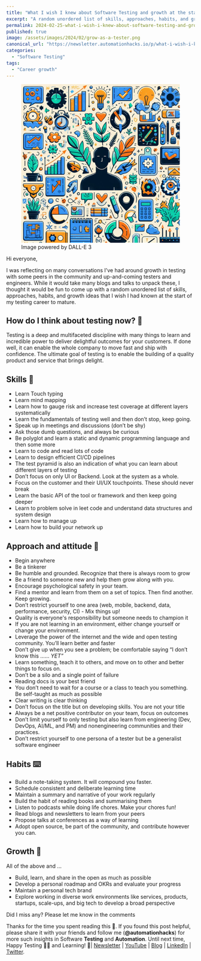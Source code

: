 ```yaml
---
title: "What I wish I knew about Software Testing and growth at the start of my career 🌱"
excerpt: "A random unordered list of skills, approaches, habits, and growth ideas that I wish I had known at the start of my testing career to mature and compound faster"
permalink: 2024-02-25-what-i-wish-i-knew-about-software-testing-and-growth
published: true
image: /assets/images/2024/02/grow-as-a-tester.png
canonical_url: "https://newsletter.automationhacks.io/p/what-i-wish-i-knew-about-software-testing"
categories:
  - "Software Testing"
tags:
  - "Career growth"
---
```


<figure class="image">
    <img src="assets/images/2024/02/grow-as-a-tester.png" alt="An image of a humanoid with multiple smaller icons indicating growth, idea, productivity">
    <figcaption>Image powered by DALL-E 3</figcaption>
</figure>

Hi everyone,

I was reflecting on many conversations I’ve had around growth in testing with some peers in the community and up-and-coming testers and engineers. While it would take many blogs and talks to unpack these, I thought it would be fun to come up with a random unordered list of skills, approaches, habits, and growth ideas that I wish I had known at the start of my testing career to mature.

## How do I think about testing now? 🤔

Testing is a deep and multifaceted discipline with many things to learn and incredible power to deliver delightful outcomes for your customers. If done well, it can enable the whole company to move fast and ship with confidence. The ultimate goal of testing is to enable the building of a quality product and service that brings delight.

## Skills 🤹

- Learn Touch typing
- Learn mind mapping
- Learn how to gauge risk and increase test coverage at different layers systematically
- Learn the fundamentals of testing well and then don’t stop, keep going.
- Speak up in meetings and discussions (don’t be shy)
- Ask those dumb questions, and always be curious
- Be polyglot and learn a static and dynamic programming language and then some more
- Learn to code and read lots of code
- Learn to design efficient CI/CD pipelines
- The test pyramid is also an indication of what you can learn about different layers of testing
- Don’t focus on only UI or Backend. Look at the system as a whole.
- Focus on the customer and their UI/UX touchpoints. These should never break
- Learn the basic API of the tool or framework and then keep going deeper
- Learn to problem solve in leet code and understand data structures and system design
- Learn how to manage up
- Learn how to build your network up

## Approach and attitude 🙂

- Begin anywhere
- Be a tinkerer
- Be humble and grounded. Recognize that there is always room to grow
- Be a friend to someone new and help them grow along with you.
- Encourage psychological safety in your team.
- Find a mentor and learn from them on a set of topics. Then find another. Keep growing.
- Don’t restrict yourself to one area (web, mobile, backend, data, performance, security, CI) - Mix things up!
- Quality is everyone's responsibility but someone needs to champion it
- If you are not learning in an environment, either change yourself or change your environment.
- Leverage the power of the internet and the wide and open testing community. You’ll learn better and faster
- Don’t give up when you see a problem; be comfortable saying “I don’t know this …… _YET”_
- Learn something, teach it to others, and move on to other and better things to focus on.
- Don’t be a silo and a single point of failure
- Reading docs is your best friend
- You don’t need to wait for a course or a class to teach you something. Be self-taught as much as possible
- Clear writing is clear thinking
- Don’t focus on the title but on developing skills. You are not your title
- Always be a net positive contributor on your team, focus on outcomes
- Don’t limit yourself to only testing but also learn from engineering (Dev, DevOps, AI/ML, and PM) and nonengineering communities and their practices.
- Don’t restrict yourself to one persona of a tester but be a generalist software engineer

## Habits ⌨️

- Build a note-taking system. It will compound you faster.
- Schedule consistent and deliberate learning time
- Maintain a summary and narrative of your work regularly
- Build the habit of reading books and summarising them
- Listen to podcasts while doing life chores. Make your chores fun!
- Read blogs and newsletters to learn from your peers
- Propose talks at conferences as a way of learning
- Adopt open source, be part of the community, and contribute however you can.

## Growth 🌱

All of the above and …

- Build, learn, and share in the open as much as possible
- Develop a personal roadmap and OKRs and evaluate your progress
- Maintain a personal tech brand
- Explore working in diverse work environments like services, products, startups, scale-ups, and big tech to develop a broad perspective

Did I miss any? Please let me know in the comments

Thanks for the time you spent reading this 🙌. If you found this post helpful, please share it with your friends and follow me (**@automationhacks**) for more such insights in Software **Testing** and **Automation**. Until next time, Happy Testing 🕵🏻 and Learning! 🌱| [Newsletter](https://newsletter.automationhacks.io/) | [YouTube](https://www.youtube.com/@automationhacks) | [Blog](https://automationhacks.io/) | [LinkedIn](https://www.linkedin.com/in/automationhacks/) | [Twitter](https://twitter.com/automationhacks).
